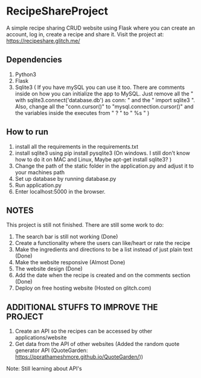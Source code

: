 # RecipeShareProject #
A simple recipe sharing CRUD website using Flask where you can create an account, log in, create a recipe and share it. Visit the project at: https://recipeshare.glitch.me/
  
## Dependencies ##
1. Python3
2. Flask
3. Sqlite3 ( If you have mySQL you can use it too. There are comments inside on how you can initialize the app to MySQL. Just remove all the " with sqlite3.connect('database.db') as conn: " and the " import sqlite3 ". Also, change all the "conn.cursor()" to "mysql.connection.cursor()" and the variables inside the executes from " ? " to " %s " )

## How to run ##
1. install all the requirements in the requirements.txt
2. install sqlite3 using pip install pysqlite3 (On windows. I still don't know how to do it on MAC and Linux, Maybe apt-get install sqlite3? ) 
3. Change the path of the static folder in the application.py and adjust it to your machines path
4. Set up database by running database.py
5. Run application.py
6. Enter localhost:5000 in the browser.

## NOTES ##
This project is still not finished. There are still some work to do:
1. The search bar is still not working (Done)
2. Create a functionality where the users can like/heart or rate the recipe
3. Make the ingredients and directions to be a list instead of just plain text (Done)
4. Make the website responsive (Almost Done)
5. The website design (Done)
6. Add the date when the recipe is created and on the comments section (Done)
7. Deploy on free hosting website (Hosted on glitch.com)


## ADDITIONAL STUFFS TO IMPROVE THE PROJECT ##
1. Create an API so the recipes can be accessed by other applications/website
2. Get data from the API of other websites (Added the random quote generator API (QuoteGarden: https://pprathameshmore.github.io/QuoteGarden/))

Note: Still learning about API's

